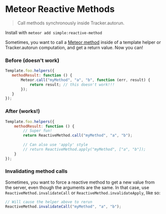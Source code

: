 # Meteor Reactive Methods

> Call methods synchronously inside Tracker.autorun.

Install with `meteor add simple:reactive-method`

Sometimes, you want to call a [Meteor method](http://docs.meteor.com/#/full/meteor_call) inside of a template helper or Tracker.autorun computation, and get a return value. Now you can!

### Before (doesn't work)

```js
Template.foo.helpers({
   methodResult: function () {
       Meteor.call("myMethod", "a", "b", function (err, result) {
           return result; // this doesn't work!!!
       });
   } 
});
```

### After (works!)

```js
Template.foo.helpers({
    methodResult: function () {
        // Super fun!
        return ReactiveMethod.call("myMethod", "a", "b");
        
        // Can also use 'apply' style
        // return ReactiveMethod.apply("myMethod", ["a", "b"]);
    }
});
```

### Invalidating method calls

Sometimes, you want to force a reactive method to get a new value from the server, even though the arguments are the same. In that case, use `ReactiveMethod.invalidateCall` or `ReactiveMethod.invalidateApply`, like so:

```js
// Will cause the helper above to rerun
ReactiveMethod.invalidateCall("myMethod", "a", "b");
```
